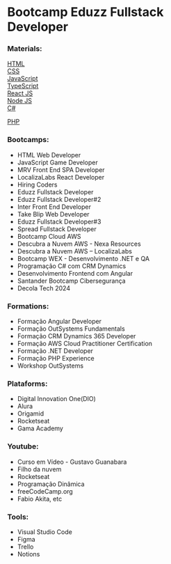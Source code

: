 # Bootcamp Eduzz Fullstack Developer

### Materials:

[HTML](https://developer.mozilla.org/pt-BR/docs/Web/HTML)
<br/>
[CSS](https://developer.mozilla.org/pt-BR/docs/Web/CSS)
<br/>
[JavaScript](https://developer.mozilla.org/pt-BR/docs/Web/JavaScript)
<br/>
[TypeScript](https://www.typescriptlang.org/)
<br/>
[React JS](https://pt-br.reactjs.org/)
<br/>
[Node JS](https://nodejs.org/en/docs/)
<br/>
[C#](https://learn.microsoft.com/pt-br/dotnet/csharp/)

[PHP](https://www.php.net/docs.php)

### Bootcamps:

* HTML Web Developer
* JavaScript Game Developer
* MRV Front End SPA Developer
* LocalizaLabs React Developer
* Hiring Coders
* Eduzz Fullstack Developer
* Eduzz Fullstack Developer#2
* Inter Front End Developer
* Take Blip Web Developer
* Eduzz Fullstack Developer#3
* Spread Fullstack Developer
* Bootcamp Cloud AWS
* Descubra a Nuvem AWS - Nexa Resources
* Descubra a Nuvem AWS – LocalizaLabs
* Bootcamp WEX - Desenvolvimento .NET e QA
* Programação C# com CRM Dynamics
* Desenvolvimento Frontend com Angular
* Santander Bootcamp Cibersegurança
* Decola Tech 2024
  

### Formations:

* Formação Angular Developer
* Formação OutSystems Fundamentals
* Formação CRM Dynamics 365 Developer
* Formação AWS Cloud Practitioner Certification
* Formação .NET Developer
* Formação PHP Experience
* Workshop OutSystems


### Plataforms:

* Digital Innovation One(DIO)
* Alura
* Origamid
* Rocketseat
* Gama Academy

### Youtube:

* Curso em Vídeo - Gustavo Guanabara
* Filho da nuvem
* Rocketseat 
* Programação Dinâmica
* freeCodeCamp.org 
* Fabio Akita, etc

### Tools:

* Visual Studio Code
* Figma
* Trello
* Notions
